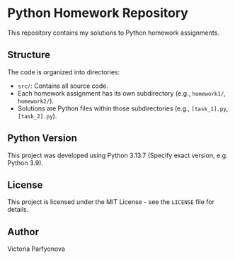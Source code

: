 # Python Homework Repository

This repository contains my solutions to Python homework assignments.

## Structure

The code is organized into directories:

*   `src/`: Contains all source code.
*   Each homework assignment has its own subdirectory (e.g., `homework1/`, `homework2/`).
*   Solutions are Python files within those subdirectories (e.g., `[task_1].py`, `[task_2].py`).

## Python Version

This project was developed using Python 3.13.7 (Specify exact version, e.g. Python 3.9).

## License

This project is licensed under the MIT License - see the `LICENSE` file for details.

## Author

Viсtoria Parfyonova